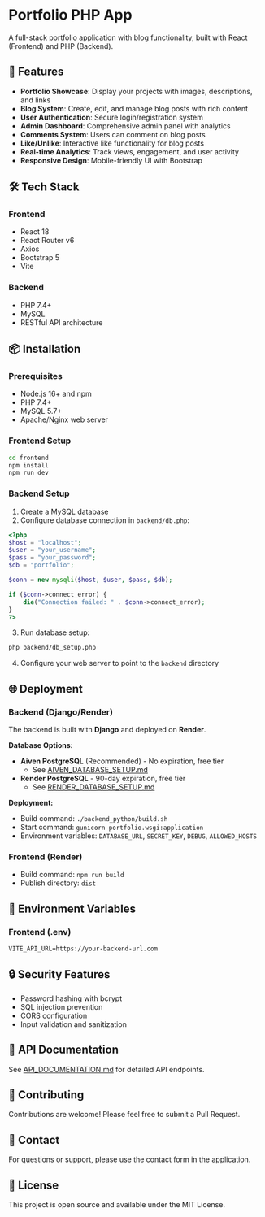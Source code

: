 # Portfolio PHP App

A full-stack portfolio application with blog functionality, built with React (Frontend) and PHP (Backend).

## 🚀 Features

- **Portfolio Showcase**: Display your projects with images, descriptions, and links
- **Blog System**: Create, edit, and manage blog posts with rich content
- **User Authentication**: Secure login/registration system
- **Admin Dashboard**: Comprehensive admin panel with analytics
- **Comments System**: Users can comment on blog posts
- **Like/Unlike**: Interactive like functionality for blog posts
- **Real-time Analytics**: Track views, engagement, and user activity
- **Responsive Design**: Mobile-friendly UI with Bootstrap

## 🛠️ Tech Stack

### Frontend
- React 18
- React Router v6
- Axios
- Bootstrap 5
- Vite

### Backend
- PHP 7.4+
- MySQL
- RESTful API architecture

## 📦 Installation

### Prerequisites
- Node.js 16+ and npm
- PHP 7.4+
- MySQL 5.7+
- Apache/Nginx web server

### Frontend Setup

```bash
cd frontend
npm install
npm run dev
```

### Backend Setup

1. Create a MySQL database
2. Configure database connection in `backend/db.php`:

```php
<?php
$host = "localhost";
$user = "your_username";
$pass = "your_password";
$db = "portfolio";

$conn = new mysqli($host, $user, $pass, $db);

if ($conn->connect_error) {
    die("Connection failed: " . $conn->connect_error);
}
?>
```

3. Run database setup:
```bash
php backend/db_setup.php
```

4. Configure your web server to point to the `backend` directory

## 🌐 Deployment

### Backend (Django/Render)
The backend is built with **Django** and deployed on **Render**.

**Database Options:**
- **Aiven PostgreSQL** (Recommended) - No expiration, free tier
  - See [AIVEN_DATABASE_SETUP.md](./AIVEN_DATABASE_SETUP.md)
- **Render PostgreSQL** - 90-day expiration, free tier
  - See [RENDER_DATABASE_SETUP.md](./RENDER_DATABASE_SETUP.md)

**Deployment:**
- Build command: `./backend_python/build.sh`
- Start command: `gunicorn portfolio.wsgi:application`
- Environment variables: `DATABASE_URL`, `SECRET_KEY`, `DEBUG`, `ALLOWED_HOSTS`

### Frontend (Render)
- Build command: `npm run build`
- Publish directory: `dist`

## 📝 Environment Variables

### Frontend (.env)
```
VITE_API_URL=https://your-backend-url.com
```

## 🔒 Security Features

- Password hashing with bcrypt
- SQL injection prevention
- CORS configuration
- Input validation and sanitization

## 📄 API Documentation

See [API_DOCUMENTATION.md](./API_DOCUMENTATION.md) for detailed API endpoints.

## 🤝 Contributing

Contributions are welcome! Please feel free to submit a Pull Request.

## 📧 Contact

For questions or support, please use the contact form in the application.

## 📜 License

This project is open source and available under the MIT License.
